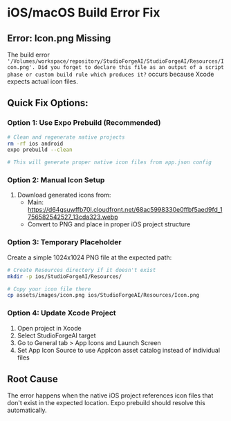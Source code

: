 # iOS/macOS Build Error Fix

## Error: Icon.png Missing

The build error `'/Volumes/workspace/repository/StudioForgeAI/StudioForgeAI/Resources/Icon.png'. Did you forget to declare this file as an output of a script phase or custom build rule which produces it?` occurs because Xcode expects actual icon files.

## Quick Fix Options:

### Option 1: Use Expo Prebuild (Recommended)
```bash
# Clean and regenerate native projects
rm -rf ios android
expo prebuild --clean

# This will generate proper native icon files from app.json config
```

### Option 2: Manual Icon Setup
1. Download generated icons from:
   - Main: https://d64gsuwffb70l.cloudfront.net/68ac5998330e0ffbf5aed9fd_1756582542527_13cda323.webp
   - Convert to PNG and place in proper iOS project structure

### Option 3: Temporary Placeholder
Create a simple 1024x1024 PNG file at the expected path:
```bash
# Create Resources directory if it doesn't exist
mkdir -p ios/StudioForgeAI/Resources/

# Copy your icon file there
cp assets/images/icon.png ios/StudioForgeAI/Resources/Icon.png
```

### Option 4: Update Xcode Project
1. Open project in Xcode
2. Select StudioForgeAI target
3. Go to General tab > App Icons and Launch Screen
4. Set App Icon Source to use AppIcon asset catalog instead of individual files

## Root Cause
The error happens when the native iOS project references icon files that don't exist in the expected location. Expo prebuild should resolve this automatically.
